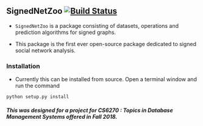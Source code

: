 ## SignedNetZoo [![Build Status](https://travis-ci.org/vishwakftw/SignedNetZoo.svg?branch=master)](https://travis-ci.org/vishwakftw/SignedNetZoo)

+ `SignedNetZoo` is a package consisting of datasets, operations and prediction algorithms for signed graphs.

+ This package is the first ever open-source package dedicated to signed social network analysis.

### Installation

+ Currently this can be installed from source. Open a terminal window and run the command
```
python setup.py install
```

##### This was designed for a project for CS6270 : Topics in Database Management Systems offered in Fall 2018.
